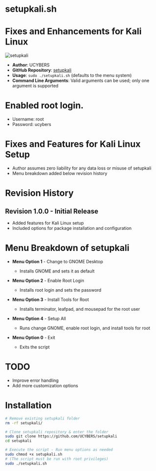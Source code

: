 # setupkali.sh


# Fixes and Enhancements for Kali Linux
![setupkali](https://github.com/user-attachments/assets/1e438a29-1217-46c9-8278-bcc7e8d55a4a)


- **Author**: UCYBERS
- **GitHub Repository**: [setupkali](https://github.com/UCYBERS/setupkali)
- **Usage**: `sudo ./setupkali.sh` (defaults to the menu system)
- **Command Line Arguments**: Valid arguments can be used; only one argument is supported

# Enabled root login.

- Username: root
- Password: ucybers

# Fixes and Features for Kali Linux Setup
- Author assumes zero liability for any data loss or misuse of setupkali
- Menu breakdown added below revision history

# Revision History

## Revision 1.0.0 - Initial Release
- Added features for Kali Linux setup
- Included options for package installation and configuration

# Menu Breakdown of setupkali

- **Menu Option 1** - Change to GNOME Desktop
  - Installs GNOME and sets it as default

- **Menu Option 2** - Enable Root Login
  - Installs root login and sets the password

- **Menu Option 3** - Install Tools for Root
  - Installs terminator, leafpad, and mousepad for the root user

- **Menu Option 4** - Setup All
  - Runs change GNOME, enable root login, and install tools for root

- **Menu Option 0** - Exit
  - Exits the script

# TODO
- Improve error handling
- Add more customization options

# Installation
```bash
# Remove existing setupkali folder
rm -rf setupkali/

# Clone setupkali repository & enter the folder
sudo git clone https://github.com/UCYBERS/setupkali
cd setupkali

# Execute the script - Run menu options as needed
sudo chmod +x setupkali.sh
# (The script must be run with root privileges)
sudo ./setupkali.sh

